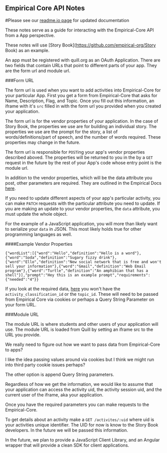 Empirical Core API Notes
------------------------

#Please see our [readme.io
page](http://empirical-core.readme.io/v1.0/docs/quill-apps-empirical-core-integration-with-quill-w) for updated documentation

These notes serve as a guide for interacting with the Empirical-Core API
from a App perspective.

These notes will use [Story Book](https://github.com/empirical-org/Story Book) as an example.

An app must be registered with quill.org as an OAuth Application. There
are two fields that contain URLs that point to different parts of your
app. They are the form url and module url.

###Form URL

The form url is used when you want to add activities into Empirical-Core
for your particular App. First you get a form from Empirical-Core that
asks for Name, Description, Flag, and Topic. Once you fill out this
information, an iframe with it's `src` filled in with the form url you
provided when you created your application.

The form url is for the vendor properties of your application. In the
case of Story Book, the properties we use are for building an
individual story. The properties we use are the prompt for the story, a
list of words/definitions/part of speech, and the number of words
required. These properties may change in the future.

The form url is responsible for `POST`ing your app's vendor properties
described aboved. The properties will be returned to you in the by a
`GET` request in the future by the rest of your App's code whose entry
point is the module url.

In addition to the vendor properties, which will be the data attribute
you post, other parameters are required. They are outlined in the
Empirical Docs [here](http://empirical-core.readme.io/v1.0/docs/activities).

If you need to update different aspects of your app's particular
activity, you can make `PATCH` requests with the particular attribute
you need to update. If you are making an update to your vendor
properties, the `data` attribute, you must update the whole object.

For the example of a JavaScript application, you will more than likely
want to serialize your `data` in JSON. This most likely holds true for
other programming languages as well.

####Example Vendor Properties

```
{"wordList":[{"word":"Hello","definition":"Hello is a word"},{"word":"Soda","definition":"Sugary fizzy drink"},{"word":"Ello","definition":"New social network that is free and won't sell your information"},{"word":"Gmail","definition":"Web Email program"},{"word":"Turtle","definition":"An amphibian that has a shell"}],"prompt":"Hey this is an example prompt","requirements":{"needed":"4"}}
```

If you look at the required data, [here](http://empirical-core.readme.io/v1.0/docs/activities) you
won't have the `activity_classification_id` or the `topic_id`. These will need to be passed from
Empirical Core via cookies or perhaps a Query String Parameter on your form URL.

###Module URL

The module URL is where students and other users of your application
will use. The module URL is loaded from Quill by setting an iframe src
to the URL you provide.

We really need to figure out how we want to pass data from
Empirical-Core to apps?

I like the idea passing values around via cookies but I think we might
run into third party cookie issues perhaps?

The other option is append Query String parameters.

Regardless of how we get the information, we would like to assume that
your application can access the activity uid, the activity session uid,
and the current user of the iframe, aka your application.

Once you have the required parameters you can make requests to the
Empirical-Core.

To get details about an activity make a `GET /activites/:uid` where uid
is your activities unique identifier. The UID for now is know to the
Story Book developers. In the future we will be passed this
information.

In the future, we plan to provide a JavaScript Client Library, and an
Angular wrapper that will provide a clean SDK for client applications.


